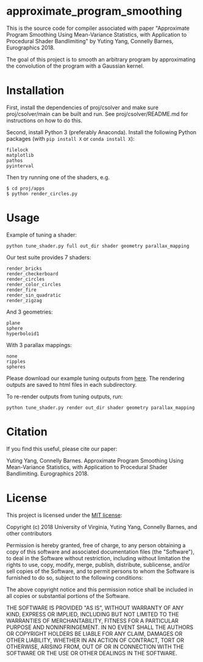 # approximate_program_smoothing
This is the source code for compiler associated with paper "Approximate Program Smoothing Using Mean-Variance Statistics, with Application to Procedural Shader Bandlimiting" by Yuting Yang, Connelly Barnes, Eurographics 2018.

The goal of this project is to smooth an arbitrary program by approximating the convolution of the program with a Gaussian kernel.

# Installation

First, install the dependencies of proj/csolver and make sure proj/csolver/main can be built and run. See proj/csolver/README.md for instructions on how to do this.

Second, install Python 3 (preferably Anaconda). Install the following Python packages (with `pip install X` or `conda install X`):

    filelock
    matplotlib
    pathos
    pyinterval
    
Then try running one of the shaders, e.g.

    $ cd proj/apps
    $ python render_circles.py
    
# Usage

Example of tuning a shader:

    python tune_shader.py full out_dir shader geometry parallax_mapping
    
Our test suite provides 7 shaders:

    render_bricks
    render_checkerboard
    render_circles
    render_color_circles
    render_fire
    render_sin_quadratic
    render_zigzag
    
And 3 geometries:

    plane
    sphere
    hyperboloid1
    
With 3 parallax mappings:

    none
    ripples
    spheres
    
Please download our example tuning outputs from [here](http://www.cs.virginia.edu/~yy2bb/docs/tuner_result.zip). The rendering outputs are saved to html files in each subdirectory.

To re-render outputs from tuning outputs, run:

    python tune_shader.py render out_dir shader geometry parallax_mapping
    
# Citation

If you find this useful, please cite our paper:

Yuting Yang, Connelly Barnes. Approximate Program Smoothing Using Mean-Variance Statistics, with Application to Procedural Shader Bandlimiting. Eurographics 2018.

# License

This project is licensed under the [MIT license](https://opensource.org/licenses/MIT):

Copyright (c) 2018 University of Virginia, Yuting Yang, Connelly Barnes, and other contributors

Permission is hereby granted, free of charge, to any person obtaining a copy
of this software and associated documentation files (the "Software"), to deal
in the Software without restriction, including without limitation the rights
to use, copy, modify, merge, publish, distribute, sublicense, and/or sell
copies of the Software, and to permit persons to whom the Software is
furnished to do so, subject to the following conditions:

The above copyright notice and this permission notice shall be included in all
copies or substantial portions of the Software.

THE SOFTWARE IS PROVIDED "AS IS", WITHOUT WARRANTY OF ANY KIND, EXPRESS OR
IMPLIED, INCLUDING BUT NOT LIMITED TO THE WARRANTIES OF MERCHANTABILITY,
FITNESS FOR A PARTICULAR PURPOSE AND NONINFRINGEMENT. IN NO EVENT SHALL THE
AUTHORS OR COPYRIGHT HOLDERS BE LIABLE FOR ANY CLAIM, DAMAGES OR OTHER
LIABILITY, WHETHER IN AN ACTION OF CONTRACT, TORT OR OTHERWISE, ARISING FROM,
OUT OF OR IN CONNECTION WITH THE SOFTWARE OR THE USE OR OTHER DEALINGS IN THE
SOFTWARE.